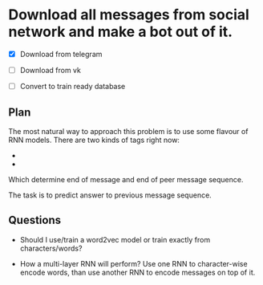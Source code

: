 # Download all messages from social network and make a bot out of it.

- [x] Download from telegram
- [ ] Download from vk
- [ ] Convert to train ready database



## Plan

The most natural way to approach this problem is to use some flavour of RNN models.
There are two kinds of tags right now:

- <MSG>
- <PEER>

Which determine end of message and end of peer message sequence.

The task is to predict answer to previous message sequence.

## Questions

 - Should I use/train a word2vec model or train exactly from characters/words?

 - How a multi-layer RNN will perform? Use one RNN to character-wise encode words, than use another RNN to encode messages on top of it.

